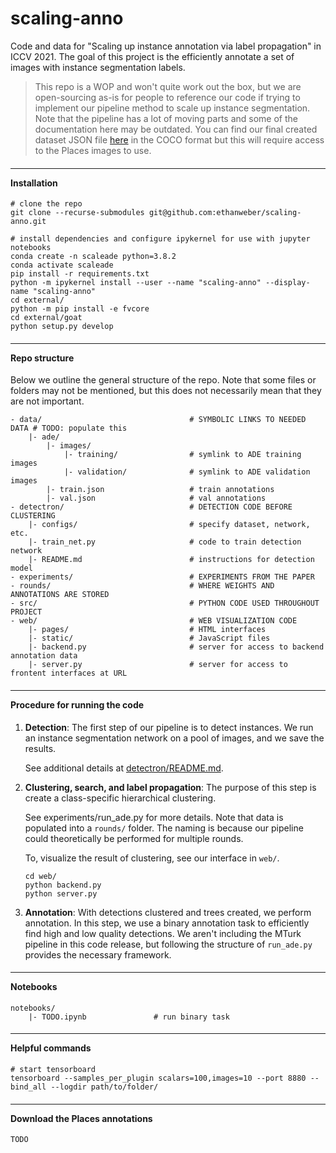 # scaling-anno
Code and data for "Scaling up instance annotation via label propagation" in ICCV 2021. The goal of this project is the efficiently annotate a set of images with instance segmentation labels.

> This repo is a WOP and won't quite work out the box, but we are open-sourcing as-is for people to reference our code if trying to implement our pipeline method to scale up instance segmentation. Note that the pipeline has a lot of moving parts and some of the documentation here may be outdated. You can find our final created dataset JSON file [here](https://drive.google.com/drive/folders/1T8z-1jxWZclkSoWSIjgUNVzYmafy6LWr?usp=sharing) in the COCO format but this will require access to the Places images to use.

#### <hr> Installation

```
# clone the repo
git clone --recurse-submodules git@github.com:ethanweber/scaling-anno.git

# install dependencies and configure ipykernel for use with jupyter notebooks
conda create -n scaleade python=3.8.2
conda activate scaleade
pip install -r requirements.txt
python -m ipykernel install --user --name "scaling-anno" --display-name "scaling-anno"
cd external/
python -m pip install -e fvcore
cd external/goat
python setup.py develop
```

#### <hr> Repo structure

Below we outline the general structure of the repo. Note that some files or folders may not be mentioned, but this does not necessarily mean that they are not important.

```
- data/                                 # SYMBOLIC LINKS TO NEEDED DATA # TODO: populate this
    |- ade/
        |- images/
            |- training/                # symlink to ADE training images
            |- validation/              # symlink to ADE validation images
        |- train.json                   # train annotations
        |- val.json                     # val annotations
- detectron/                            # DETECTION CODE BEFORE CLUSTERING
    |- configs/                         # specify dataset, network, etc.
    |- train_net.py                     # code to train detection network
    |- README.md                        # instructions for detection model
- experiments/                          # EXPERIMENTS FROM THE PAPER
- rounds/                               # WHERE WEIGHTS AND ANNOTATIONS ARE STORED
- src/                                  # PYTHON CODE USED THROUGHOUT PROJECT
- web/                                  # WEB VISUALIZATION CODE
    |- pages/                           # HTML interfaces
    |- static/                          # JavaScript files
    |- backend.py                       # server for access to backend annotation data
    |- server.py                        # server for access to frontent interfaces at URL
```

#### <hr> Procedure for running the code

1. **Detection**: The first step of our pipeline is to detect instances. We run an instance segmentation network on a pool of images, and we save the results.

    See additional details at [detectron/README.md](detectron/README.md).

2. **Clustering, search, and label propagation**: The purpose of this step is create a class-specific hierarchical clustering.

    See experiments/run_ade.py for more details. Note that data is populated into a `rounds/` folder. The naming is because our pipeline could theoretically be performed for multiple rounds.

    To, visualize the result of clustering, see our interface in `web/`.
    ```
    cd web/
    python backend.py
    python server.py
    ```

3. **Annotation**: With detections clustered and trees created, we perform annotation. In this step, we use a binary annotation task to efficiently find high and low quality detections. We aren't including the MTurk pipeline in this code release, but following the structure of `run_ade.py` provides the necessary framework.

#### <hr> Notebooks

```
notebooks/
    |- TODO.ipynb               # run binary task
```

#### <hr> Helpful commands

```
# start tensorboard
tensorboard --samples_per_plugin scalars=100,images=10 --port 8880 --bind_all --logdir path/to/folder/
```

#### <hr> Download the Places annotations

```
TODO
```
